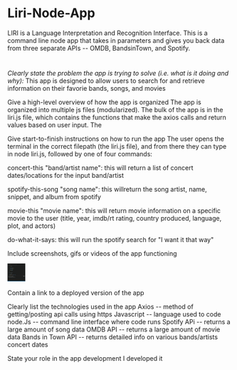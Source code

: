 # Liri-Node-App
LIRI is a Language Interpretation and Recognition Interface. This is a command line node app that takes in parameters and gives you back data from three separate APIs -- OMDB, BandsinTown, and Spotify.

# 
*Clearly state the problem the app is trying to solve (i.e. what is it doing and why):*
    This app is designed to allow users to search for and retrieve information on their favorie bands, songs, and movies 

Give a high-level overview of how the app is organized
    The app is organized into multiple js files (modularized). The bulk of the app is in the liri.js file, which contains the functions that make the axios calls and return values based on user input. The 


Give start-to-finish instructions on how to run the app
    The user opens the terminal in the correct filepath (the liri.js file), and from there they can type in node liri.js, followed by one of four commands:

concert-this "band/artist name": this will return a list of concert dates/locations for the input band/artist

spotify-this-song "song name": this willreturn the song artist, name, snippet, and album from spotify

movie-this "movie name": this will return movie information on a specific movie to the user (title, year, imdb/rt rating, country produced, language, plot, and actors)

do-what-it-says: this will run the spotify search for "I want it that way" 

Include screenshots, gifs or videos of the app functioning

<img src="/assets/gif_1.gif" width="40" height="40" />


Contain a link to a deployed version of the app


Clearly list the technologies used in the app
Axios -- method of getting/posting api calls using https
Javascript -- language used to code
node.Js -- command line interface where code runs
Spotify APi -- returns a large amount of song data
OMDB API -- returns a large amount of movie data
Bands in Town API -- returns detailed info on various bands/artists concert dates

State your role in the app development
I developed it